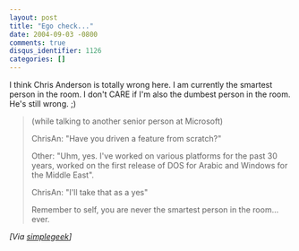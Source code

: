 ```yaml
---
layout: post
title: "Ego check..."
date: 2004-09-03 -0800
comments: true
disqus_identifier: 1126
categories: []
---
```

I think Chris Anderson is totally wrong here. I am currently the
smartest person in the room. I don't CARE if I'm also the dumbest person
in the room. He's still wrong. ;)

> (while talking to another senior person at Microsoft)
>
> ChrisAn: "Have you driven a feature from scratch?"
>
> Other: "Uhm, yes. I've worked on various platforms for the past 30
> years, worked on the first release of DOS for Arabic and Windows for
> the Middle East".
>
> ChrisAn: "I'll take that as a yes"
>
> Remember to self, you are never the smartest person in the room...
> ever.

*[Via
[simplegeek](http://www.simplegeek.com/permalink.aspx/b966664f-7a74-49ab-870f-d8542d34c7a2)]*

